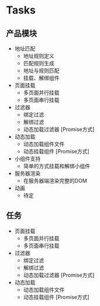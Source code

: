 # Tasks
## 产品模块
  * 地址匹配
    * 地址规则定义
    * 匹配规则生成
    * 地址与规则匹配
    * 挂载、解绑组件
  * 页面挂载
    * 多页面并行挂载
    * 多页面串行挂载
  * 过滤器
    * 绑定过滤
    * 解绑过滤
    * 动态加载过滤器 [Promise方式]
  * 动态加载
    * 动态加载组件文件
    * 动态挂载组件 [Promise方式]
  * 小组件支持
    * 简单的方式挂载和解绑小组件
  * 服务器渲染
    * 在服务器端渲染完整的DOM
  * 动画
    - 待定

## 任务
  * 页面挂载
    * 多页面并行挂载
    * 多页面串行挂载
  * 过滤器
    * 绑定过滤
    * 解绑过滤
    * 动态加载过滤器 [Promise方式]
  * 动态加载
    * 动态加载组件文件
    * 动态挂载组件 [Promise方式]
